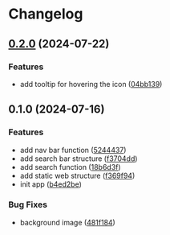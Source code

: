 # Changelog 



## [0.2.0](https://github.com/JasonAri/navtab/compare/v0.1.0...v0.2.0) (2024-07-22)


### Features

* add tooltip for hovering the icon ([04bb139](https://github.com/JasonAri/navtab/commit/04bb1390b98297b427ff1c55c194c928694e50bd))

## 0.1.0 (2024-07-16)


### Features

* add nav bar function ([5244437](https://github.com/JasonAri/navtab/commit/5244437e8a6505d6eb43bc48bc2b4813aea2ac74))
* add search bar structure ([f3704dd](https://github.com/JasonAri/navtab/commit/f3704dd9729bac3c845521ca0e40e0c66725f028))
* add search function ([18b6d3f](https://github.com/JasonAri/navtab/commit/18b6d3fca5148f38b84bb1da2367e7182d29e0c0))
* add static web structure ([f369f94](https://github.com/JasonAri/navtab/commit/f369f94fb6454df97400bf29a0206ce651a0d2eb))
* init app ([b4ed2be](https://github.com/JasonAri/navtab/commit/b4ed2bea61869f25bbb47b4ce44152f42b4702b2))


### Bug Fixes

* background image ([481f184](https://github.com/JasonAri/navtab/commit/481f184cc66e64b21458120b62cf2b0c20614cd3))

